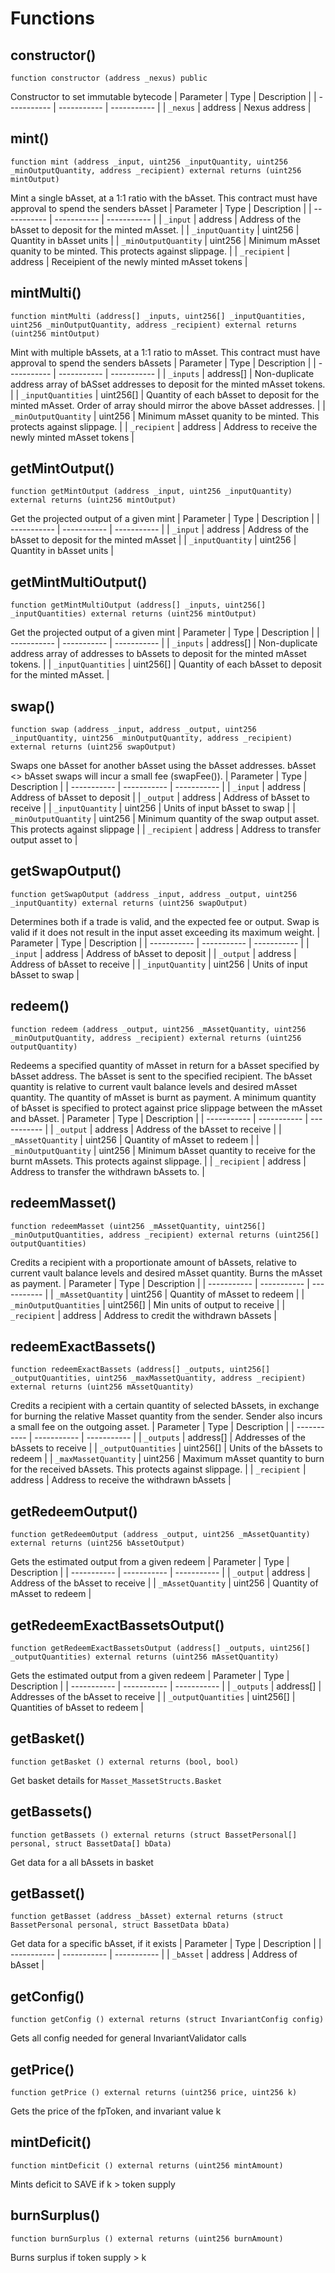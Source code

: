 # Functions

## constructor()
`function constructor (address _nexus) public`

Constructor to set immutable bytecode
| Parameter   | Type        | Description |
| ----------- | ----------- | ----------- | 
| `_nexus` | address | Nexus address |

## mint()
`function mint (address _input, uint256 _inputQuantity, uint256 _minOutputQuantity, address _recipient) external returns (uint256 mintOutput)`

Mint a single bAsset, at a 1:1 ratio with the bAsset. This contract must have approval to spend the senders bAsset
| Parameter   | Type        | Description |
| ----------- | ----------- | ----------- | 
| `_input` | address | Address of the bAsset to deposit for the minted mAsset. |
| `_inputQuantity` | uint256 | Quantity in bAsset units |
| `_minOutputQuantity` | uint256 | Minimum mAsset quanity to be minted. This protects against slippage. |
| `_recipient` | address | Receipient of the newly minted mAsset tokens |

## mintMulti()
`function mintMulti (address[] _inputs, uint256[] _inputQuantities, uint256 _minOutputQuantity, address _recipient) external returns (uint256 mintOutput)`

Mint with multiple bAssets, at a 1:1 ratio to mAsset. This contract must have approval to spend the senders bAssets
| Parameter   | Type        | Description |
| ----------- | ----------- | ----------- | 
| `_inputs` | address[] | Non-duplicate address array of bASset addresses to deposit for the minted mAsset tokens. |
| `_inputQuantities` | uint256[] | Quantity of each bAsset to deposit for the minted mAsset.Order of array should mirror the above bAsset addresses. |
| `_minOutputQuantity` | uint256 | Minimum mAsset quanity to be minted. This protects against slippage. |
| `_recipient` | address | Address to receive the newly minted mAsset tokens |

## getMintOutput()
`function getMintOutput (address _input, uint256 _inputQuantity) external returns (uint256 mintOutput)`

Get the projected output of a given mint
| Parameter   | Type        | Description |
| ----------- | ----------- | ----------- | 
| `_input` | address | Address of the bAsset to deposit for the minted mAsset |
| `_inputQuantity` | uint256 | Quantity in bAsset units |

## getMintMultiOutput()
`function getMintMultiOutput (address[] _inputs, uint256[] _inputQuantities) external returns (uint256 mintOutput)`

Get the projected output of a given mint
| Parameter   | Type        | Description |
| ----------- | ----------- | ----------- | 
| `_inputs` | address[] | Non-duplicate address array of addresses to bAssets to deposit for the minted mAsset tokens. |
| `_inputQuantities` | uint256[] | Quantity of each bAsset to deposit for the minted mAsset. |

## swap()
`function swap (address _input, address _output, uint256 _inputQuantity, uint256 _minOutputQuantity, address _recipient) external returns (uint256 swapOutput)`

Swaps one bAsset for another bAsset using the bAsset addresses.bAsset <> bAsset swaps will incur a small fee (swapFee()).
| Parameter   | Type        | Description |
| ----------- | ----------- | ----------- | 
| `_input` | address | Address of bAsset to deposit |
| `_output` | address | Address of bAsset to receive |
| `_inputQuantity` | uint256 | Units of input bAsset to swap |
| `_minOutputQuantity` | uint256 | Minimum quantity of the swap output asset. This protects against slippage |
| `_recipient` | address | Address to transfer output asset to |

## getSwapOutput()
`function getSwapOutput (address _input, address _output, uint256 _inputQuantity) external returns (uint256 swapOutput)`

Determines both if a trade is valid, and the expected fee or output.Swap is valid if it does not result in the input asset exceeding its maximum weight.
| Parameter   | Type        | Description |
| ----------- | ----------- | ----------- | 
| `_input` | address | Address of bAsset to deposit |
| `_output` | address | Address of bAsset to receive |
| `_inputQuantity` | uint256 | Units of input bAsset to swap |

## redeem()
`function redeem (address _output, uint256 _mAssetQuantity, uint256 _minOutputQuantity, address _recipient) external returns (uint256 outputQuantity)`

Redeems a specified quantity of mAsset in return for a bAsset specified by bAsset address.The bAsset is sent to the specified recipient.The bAsset quantity is relative to current vault balance levels and desired mAsset quantity.The quantity of mAsset is burnt as payment.A minimum quantity of bAsset is specified to protect against price slippage between the mAsset and bAsset.
| Parameter   | Type        | Description |
| ----------- | ----------- | ----------- | 
| `_output` | address | Address of the bAsset to receive |
| `_mAssetQuantity` | uint256 | Quantity of mAsset to redeem |
| `_minOutputQuantity` | uint256 | Minimum bAsset quantity to receive for the burnt mAssets. This protects against slippage. |
| `_recipient` | address | Address to transfer the withdrawn bAssets to. |

## redeemMasset()
`function redeemMasset (uint256 _mAssetQuantity, uint256[] _minOutputQuantities, address _recipient) external returns (uint256[] outputQuantities)`

Credits a recipient with a proportionate amount of bAssets, relative to current vaultbalance levels and desired mAsset quantity. Burns the mAsset as payment.
| Parameter   | Type        | Description |
| ----------- | ----------- | ----------- | 
| `_mAssetQuantity` | uint256 | Quantity of mAsset to redeem |
| `_minOutputQuantities` | uint256[] | Min units of output to receive |
| `_recipient` | address | Address to credit the withdrawn bAssets |

## redeemExactBassets()
`function redeemExactBassets (address[] _outputs, uint256[] _outputQuantities, uint256 _maxMassetQuantity, address _recipient) external returns (uint256 mAssetQuantity)`

Credits a recipient with a certain quantity of selected bAssets, in exchange for burning the relative Masset quantity from the sender. Sender also incurs a small fee on the outgoing asset.
| Parameter   | Type        | Description |
| ----------- | ----------- | ----------- | 
| `_outputs` | address[] | Addresses of the bAssets to receive |
| `_outputQuantities` | uint256[] | Units of the bAssets to redeem |
| `_maxMassetQuantity` | uint256 | Maximum mAsset quantity to burn for the received bAssets. This protects against slippage. |
| `_recipient` | address | Address to receive the withdrawn bAssets |

## getRedeemOutput()
`function getRedeemOutput (address _output, uint256 _mAssetQuantity) external returns (uint256 bAssetOutput)`

Gets the estimated output from a given redeem
| Parameter   | Type        | Description |
| ----------- | ----------- | ----------- | 
| `_output` | address | Address of the bAsset to receive |
| `_mAssetQuantity` | uint256 | Quantity of mAsset to redeem |

## getRedeemExactBassetsOutput()
`function getRedeemExactBassetsOutput (address[] _outputs, uint256[] _outputQuantities) external returns (uint256 mAssetQuantity)`

Gets the estimated output from a given redeem
| Parameter   | Type        | Description |
| ----------- | ----------- | ----------- | 
| `_outputs` | address[] | Addresses of the bAsset to receive |
| `_outputQuantities` | uint256[] | Quantities of bAsset to redeem |

## getBasket()
`function getBasket () external returns (bool, bool)`

Get basket details for `Masset_MassetStructs.Basket`

## getBassets()
`function getBassets () external returns (struct BassetPersonal[] personal, struct BassetData[] bData)`

Get data for a all bAssets in basket

## getBasset()
`function getBasset (address _bAsset) external returns (struct BassetPersonal personal, struct BassetData bData)`

Get data for a specific bAsset, if it exists
| Parameter   | Type        | Description |
| ----------- | ----------- | ----------- | 
| `_bAsset` | address | Address of bAsset |

## getConfig()
`function getConfig () external returns (struct InvariantConfig config)`

Gets all config needed for general InvariantValidator calls

## getPrice()
`function getPrice () external returns (uint256 price, uint256 k)`

Gets the price of the fpToken, and invariant value k

## mintDeficit()
`function mintDeficit () external returns (uint256 mintAmount)`

Mints deficit to SAVE if k > token supply

## burnSurplus()
`function burnSurplus () external returns (uint256 burnAmount)`

Burns surplus if token supply > k

